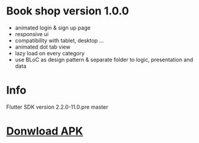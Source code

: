 # Book shop version 1.0.0

- animated login & sign up page
- responsive ui
- compatibility with tablet, desktop ...
- animated dot tab view
- lazy load on every category
- use BLoC as design pattern & separate folder to logic, presentation and data
# Info
Flutter SDK version 2.2.0-11.0.pre master
# [Donwload APK](http://yazdanmohammadi.ir/downloads/book_shop_v1.0.0.apk)


